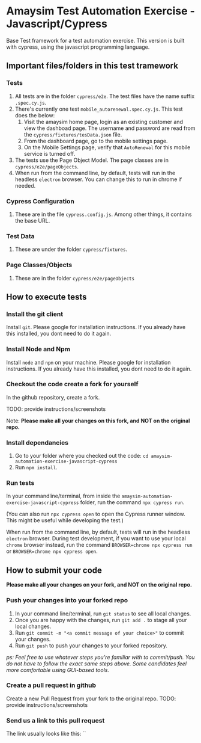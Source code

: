 # Amaysim Test Automation Exercise - Javascript/Cypress

Base Test framework for a test automation exercise. This version is built with cypress, using the javascript programming language.

## Important files/folders in this test tramework

### Tests
1. All tests are in the folder `cypress/e2e`. The test files have the name suffix `.spec.cy.js`.
1. There's currently one test `mobile_autorenewal.spec.cy.js`. This test does the below:
   1. Visit the amaysim home page, login as an existing customer and view the dashboad page. The username and password are read from the `cypress/fixtures/tesData.json` file.
   1. From the dashboard page, go to the mobile settings page.
   1. On the Mobile Settings page, verify that `AutoRenewal` for this mobile service is turned off.
1. The tests use the Page Object Model. The page classes are in `cypress/e2e/pageObjects`.
1. When run from the command line, by default, tests will run in the headless `electron` browser. You can change this to run in chrome if needed.

### Cypress Configuration
1. These are in the file `cypress.config.js`. Among other things, it contains the base URL.

### Test Data
1. These are under the folder `cypress/fixtures`.

### Page Classes/Objects
1. These are in the folder `cypress/e2e/pageObjects`

## How to execute tests

### Install the git client
Install `git`. Please google for installation instructions. If you already have this installed, you dont need to do it again.

### Install Node and Npm
Install `node` and `npm` on your machine. Please google for installation instructions. If you already have this installed, you dont need to do it again.

### Checkout the code create a fork for yourself
In the github repository, create a fork.

TODO: provide instructions/screenshots

Note: **Please make all your changes on this fork, and NOT on the original repo.**

### Install dependancies
1. Go to your folder where you checked out the code: `cd amaysim-automation-exercise-javascript-cypress`
1. Run `npm install`.

### Run tests
In your commandline/terminal, from inside the `amaysim-automation-exercise-javascript-cypress` folder, run the command `npx cypress run`.

(You can also run `npx cypress open` to open the Cypress runner window. This might be useful while developing the test.)

When run from the command line, by default, tests will run in the headless `electron` browser. During test development, if you want to use your local `chrome` browser instead, run the command `BROWSER=chrome npx cypress run` or `BROWSER=chrome npx cypress open`.

## How to submit your code

**Please make all your changes on your fork, and NOT on the original repo.**

### Push your changes into your forked repo
1. In your command line/terminal, run `git status` to see all local changes.
2. Once you are happy with the changes, run `git add .` to stage all your local changes.
3. Run `git commit -m "<a commit message of your choice>"` to commit your changes.
4. Run `git push` to push your changes to your forked repository.

*ps: Feel free to use whatever steps you're familiar with to commit/push. You do not have to follow the exact same steps above. Some candidates feel more comfortable using GUI-based tools.*

### Create a pull request in github
Create a new Pull Request from your fork to the original repo.
TODO: provide instructions/screenshots

### Send us a link to this pull request
The link usually looks like this: ``